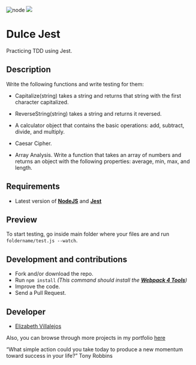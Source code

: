 ![node](https://img.shields.io/node/v/webpack?style=flat-square)
![](https://img.shields.io/badge/beta-development-green?style=flat-square)

# Dulce Jest

Practicing TDD using Jest.

## Description

Write the following functions and write testing for them:

- Capitalize(string) takes a string and returns that string with the first character capitalized.

- ReverseString(string) takes a string and returns it reversed.

- A calculator object that contains the basic operations: add, subtract, divide, and multiply.

- Caesar Cipher.

- Array Analysis. Write a function that takes an array of numbers and returns an object with the following properties: average, min, max, and length.

## Requirements

- Latest version of **[NodeJS](https://nodejs.org/en/)** and **[Jest](https://github.com/facebook/jest)**

## Preview

To start testing, go inside main folder where your files are and run `foldername/test.js --watch`.

## Development and contributions

- Fork and/or download the repo.
- Run `npm install` _(This command should install the **[Webpack 4 Tools](https://webpack.js.org/guides/getting-started/)**)_
- Improve the code.
- Send a Pull Request.

## Developer

- [Elizabeth Villalejos](https://dev.to/misselliev)

Also, you can browse through more projects in my portfolio [here](https://misselliev-portfolio.herokuapp.com/)

“What simple action could you take today to produce a new momentum toward success in your life?” Tony Robbins
